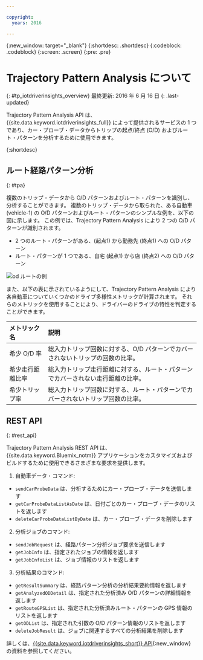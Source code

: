 ```yaml
---

copyright:
  years: 2016

---
```


{:new_window: target="_blank"}
{:shortdesc: .shortdesc}
{:codeblock: .codeblock}
{:screen: .screen}
{:pre: .pre}


# Trajectory Pattern Analysis について
{: #tp_iotdriverinsights_overview}
最終更新: 2016 年 6 月 16 日
{: .last-updated}

Trajectory Pattern Analysis API は、{{site.data.keyword.iotdriverinsights_full}} によって提供されるサービスの 1 つであり、カー・プローブ・データからトリップの起点/終点 (O/D) およびルート・パターンを分析するために使用できます。


{:shortdesc}

## ルート経路パターン分析
{: #tpa}

複数のトリップ・データから O/D パターンおよびルート・パターンを識別し、分析することができます。
複数のトリップ・データから取られた、ある自動車 (vehicle-1) の O/D パターンおよびルート・パターンのシンプルな例を、以下の図に示します。
この例では、Trajectory Pattern Analysis により 2 つの O/D パターンが識別されます。

- 2 つのルート・パターンがある、(起点1) から勤務先 (終点1) への O/D パターン
- ルート・パターンが 1 つである、自宅 (起点1) から店 (終点2) への O/D パターン

![od ルートの例](images/tp_odroute_example.png "O/D およびルート・パターンの例")

また、以下の表に示されているようにして、Trajectory Pattern Analysis により各自動車についていくつかのドライブ多様性メトリックが計算されます。
それらのメトリックを使用することにより、ドライバーのドライブの特性を判定することができます。


|メトリック名|説明|
|:---|:---|
|希少 O/D 率|総入力トリップ回数に対する、O/D パターンでカバーされないトリップの回数の比率。|
|希少走行距離比率|総入力トリップ走行距離に対する、ルート・パターンでカバーされない走行距離の比率。|
|希少トリップ率|総入力トリップ回数に対する、ルート・パターンでカバーされないトリップ回数の比率。|


## REST API
{: #rest_api}

Trajectory Pattern Analysis REST API は、{{site.data.keyword.Bluemix_notm}} アプリケーションをカスタマイズおよびビルドするために使用できるさまざまな要求を提供します。


 1. 自動車データ・コマンド:
   - `sendCarProbeData` は、分析するためにカー・プローブ・データを送信します
   - `getCarProbeDataListAsDate` は、日付ごとのカー・プローブ・データのリストを返します
   - `deleteCarProbeDataListByDate` は、カー・プローブ・データを削除します
 2. 分析ジョブのコマンド:
   - `sendJobRequest` は、経路パターン分析ジョブ要求を送信します
   - `getJobInfo` は、指定されたジョブの情報を返します
   - `getJobInfoList` は、ジョブ情報のリストを返します
 3. 分析結果のコマンド:
   - `getResultSummary` は、経路パターン分析の分析結果要約情報を返します
   - `getAnalyzedODDetail` は、指定された分析済み O/D パターンの詳細情報を返します
   - `getRouteGPSList` は、指定された分析済みルート・パターンの GPS 情報のリストを返します
   - `getODList` は、指定された引数の O/D パターン情報のリストを返します
   - `deleteJobResult` は、ジョブに関連するすべての分析結果を削除します

詳しくは、[{{site.data.keyword.iotdriverinsights_short}} API](http://ibm.biz/IoTDriverBehavior_APIdoc){:new_window} の資料を参照してください。

